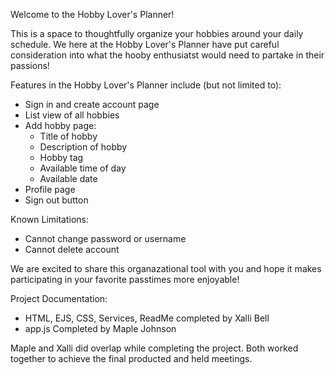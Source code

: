 Welcome to the Hobby Lover's Planner!

This is a space to thoughtfully organize your hobbies around your daily schedule. We here at the Hobby Lover's Planner have put careful consideration into what the hooby enthusiatst would need to partake in their passions! 

Features in the Hobby Lover's Planner include (but not limited to):
* Sign in and create account page 
* List view of all hobbies 
* Add hobby page:
    * Title of hobby
    * Description of hobby
    * Hobby tag 
    * Available time of day
    * Available date
* Profile page
* Sign out button

Known Limitations:
* Cannot change password or username
* Cannot delete account

We are excited to share this organazational tool with you and hope it makes participating in your favorite passtimes more enjoyable!


Project Documentation:

* HTML, EJS, CSS, Services, ReadMe completed by Xalli Bell
* app.js Completed by Maple Johnson

Maple and Xalli did overlap while completing the project. Both worked together to achieve the final producted and held meetings. 
